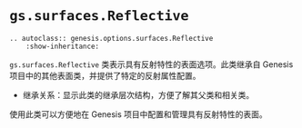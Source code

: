 # `gs.surfaces.Reflective`

```{eval-rst}  
.. autoclass:: genesis.options.surfaces.Reflective
    :show-inheritance:
```

`gs.surfaces.Reflective` 类表示具有反射特性的表面选项。此类继承自 Genesis 项目中的其他表面类，并提供了特定的反射属性配置。

- 继承关系：显示此类的继承层次结构，方便了解其父类和相关类。

使用此类可以方便地在 Genesis 项目中配置和管理具有反射特性的表面。
